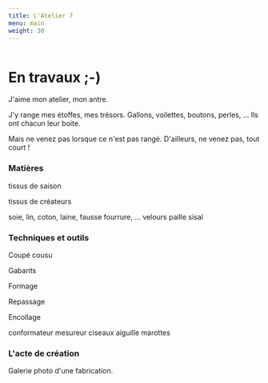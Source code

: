 ```yaml
---
title: L'Atelier 7
menu: main
weight: 30
---
```

<div class="row">

<div class="col-md-3">
  <img src="{{ site.baseurl }}/img/logo-atelier-7-marie-line-delacroix-bw-plain.svg" alt="" class="img-responsive">
</div>

<div class="col-md-6">
<h1>En travaux ;-)</h1>
J'aime mon atelier, mon antre.

J'y range mes étoffes, mes trésors. Gallons, voilettes, boutons, perles, ...
Ils ont chacun leur boite.

Mais ne venez pas lorsque ce n'est pas rangé. D'ailleurs, ne venez pas, tout court !

### Matières

tissus de saison

tissus de créateurs

soie, lin, coton, laine, fausse fourrure, ...
velours
paille
sisal

### Techniques et outils

Coupé cousu

Gabarits

Formage

Repassage

Encollage

conformateur
mesureur
ciseaux
aiguille
marottes


### L'acte de création

Galerie photo d'une fabrication.
</div>

</div>

